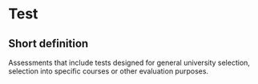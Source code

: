 # Test
## Short definition
Assessments that include tests designed for general university selection, selection into specific courses or other evaluation purposes.
